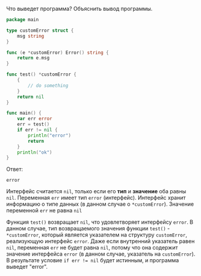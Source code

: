 Что выведет программа? Объяснить вывод программы.

```go
package main

type customError struct {
	msg string
}

func (e *customError) Error() string {
	return e.msg
}

func test() *customError {
	{
		// do something
	}
	return nil
}

func main() {
	var err error
	err = test()
	if err != nil {
		println("error")
		return
	}
	println("ok")
}
```

Ответ:
```
error
```

Интерфейс считается `nil`, только если его **тип** и **значение** оба равны `nil`. Переменная `err` имеет тип `error` (интерфейс). Интерфейс хранит информацию о типе данных (в данном случае о `*customError`). Значение переменной `err` не равна `nil`

Функция `test()` возвращает `nil`, что удовлетворяет интерфейсу `error`. В данном случае, тип возвращаемого значения функции `test()` - `*customError`, который является указателем на структуру `customError`, реализующую интерфейс `error`. Даже если внутренний указатель равен `nil`, переменная `err` не будет равна `nil`, потому что она содержит значение интерфейса `error` (в данном случае, указатель на `customError`). В результате условие `if err != nil` будет истинным, и программа выведет "error".
